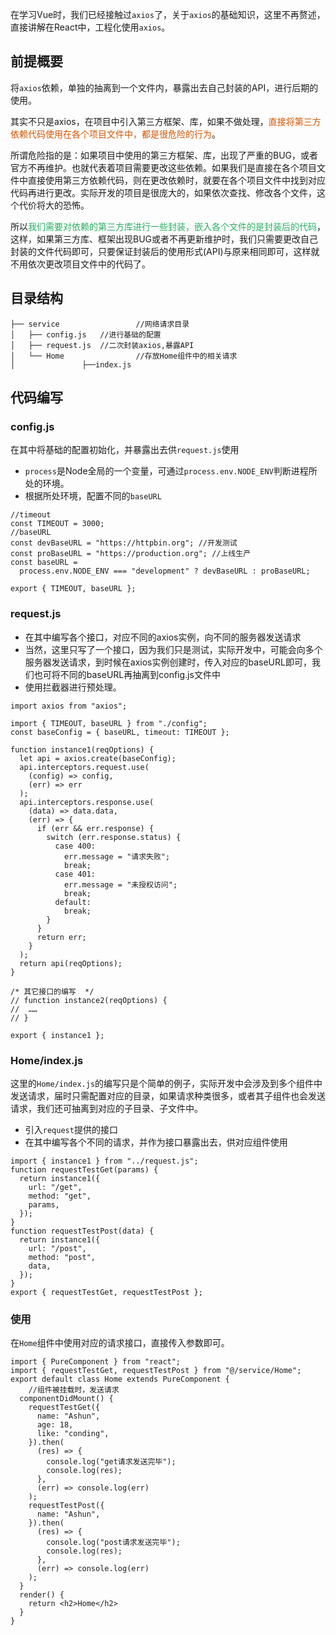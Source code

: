 在学习Vue时，我们已经接触过`axios`了，关于`axios`的基础知识，这里不再赘述，直接讲解在React中，工程化使用`axios`。

## 前提概要

将`axios`依赖，单独的抽离到一个文件内，暴露出去自己封装的API，进行后期的使用。

​		其实不只是axios，在项目中引入第三方框架、库，如果不做处理，<font color="#d35400">直接将第三方依赖代码使用在各个项目文件中，都是很危险的行为</font>。

​		所谓危险指的是：如果项目中使用的第三方框架、库，出现了严重的BUG，或者官方不再维护。也就代表着项目需要更改这些依赖。如果我们是直接在各个项目文件中直接使用第三方依赖代码，则在更改依赖时，就要在各个项目文件中找到对应代码再进行更改。实际开发的项目是很庞大的，如果依次查找、修改各个文件，这个代价将大的恐怖。

​		所以<font color="#27ae60">我们需要对依赖的第三方库进行一些封装，嵌入各个文件的是封装后的代码</font>，这样，如果第三方库、框架出现BUG或者不再更新维护时，我们只需要更改自己封装的文件代码即可，只要保证封装后的使用形式(API)与原来相同即可，这样就不用依次更改项目文件中的代码了。

## 目录结构

```
├── service					//网络请求目录
│   ├── config.js  	//进行基础的配置
│   ├── request.js  //二次封装axios,暴露API
│   └── Home 				//存放Home组件中的相关请求
│				├──index.js
```

## 代码编写

### config.js

在其中将基础的配置初始化，并暴露出去供`request.js`使用

* `process`是Node全局的一个变量，可通过`process.env.NODE_ENV`判断进程所处的环境。
* 根据所处环境，配置不同的`baseURL`

```
//timeout
const TIMEOUT = 3000;
//baseURL
const devBaseURL = "https://httpbin.org"; //开发测试
const proBaseURL = "https://production.org"; //上线生产
const baseURL =
  process.env.NODE_ENV === "development" ? devBaseURL : proBaseURL;

export { TIMEOUT, baseURL };
```

### request.js

* 在其中编写各个接口，对应不同的axios实例，向不同的服务器发送请求
* 当然，这里只写了一个接口，因为我们只是测试，实际开发中，可能会向多个服务器发送请求，到时候在axios实例创建时，传入对应的baseURL即可，我们也可将不同的baseURL再抽离到config.js文件中
* 使用拦截器进行预处理。

```
import axios from "axios";

import { TIMEOUT, baseURL } from "./config";
const baseConfig = { baseURL, timeout: TIMEOUT };

function instance1(reqOptions) {
  let api = axios.create(baseConfig);
  api.interceptors.request.use(
    (config) => config,
    (err) => err
  );
  api.interceptors.response.use(
    (data) => data.data,
    (err) => {
      if (err && err.response) {
        switch (err.response.status) {
          case 400:
            err.message = "请求失败";
            break;
          case 401:
            err.message = "未授权访问";
            break;
          default:
            break;
        }
      }
      return err;
    }
  );
  return api(reqOptions);
}

/* 其它接口的编写	*/
// function instance2(reqOptions) {
//  ……
// }

export { instance1 };

```

### Home/index.js

这里的`Home/index.js`的编写只是个简单的例子，实际开发中会涉及到多个组件中发送请求，届时只需配置对应的目录，如果请求种类很多，或者其子组件也会发送请求，我们还可抽离到对应的子目录、子文件中。

* 引入`request`提供的接口
* 在其中编写各个不同的请求，并作为接口暴露出去，供对应组件使用

```
import { instance1 } from "../request.js";
function requestTestGet(params) {
  return instance1({
    url: "/get",
    method: "get",
    params,
  });
}
function requestTestPost(data) {
  return instance1({
    url: "/post",
    method: "post",
    data,
  });
}
export { requestTestGet, requestTestPost };
```

### 使用

在`Home`组件中使用对应的请求接口，直接传入参数即可。

```
import { PureComponent } from "react";
import { requestTestGet, requestTestPost } from "@/service/Home";
export default class Home extends PureComponent {
	//组件被挂载时，发送请求
  componentDidMount() {
    requestTestGet({
      name: "Ashun",
      age: 18,
      like: "conding",
    }).then(
      (res) => {
        console.log("get请求发送完毕");
        console.log(res);
      },
      (err) => console.log(err)
    );
    requestTestPost({
      name: "Ashun",
    }).then(
      (res) => {
        console.log("post请求发送完毕");
        console.log(res);
      },
      (err) => console.log(err)
    );
  }
  render() {
    return <h2>Home</h2>
  }
}
```

